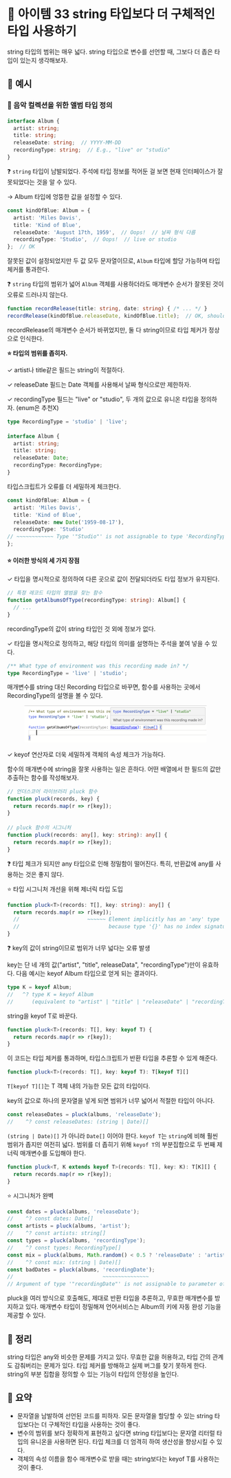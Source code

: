 # 📎 아이템 33 string 타입보다 더 구체적인 타입 사용하기

string 타입의 범위는 매우 넓다. string 타입으로 변수를 선언할 때, 그보다 더 좁은 타입이 있는지 생각해보자.

## 📍 예시

### 🔗 음악 컬렉션을 위한 앨범 타입 정의

```typescript
interface Album {
  artist: string;
  title: string;
  releaseDate: string;  // YYYY-MM-DD
  recordingType: string;  // E.g., "live" or "studio"
}
```

❓ `string` 타입이 남발되었다. 주석에 타입 정보를 적어둔 걸 보면 현재 인터페이스가 잘못되었다는 것을 알 수 있다.

→ Album 타입에 엉뚱한 값을 설정할 수 있다.

```typescript
const kindOfBlue: Album = {
  artist: 'Miles Davis',
  title: 'Kind of Blue',
  releaseDate: 'August 17th, 1959',  // Oops!  // 날짜 형식 다름
  recordingType: 'Studio',  // Oops!  // live or studio
};  // OK
```

잘못된 값이 설정되었지만 두 값 모두 문자열이므로, `Album` 타입에 할당 가능하며 타입 체커를 통과한다.&#x20;

❓ `string` 타입의 범위가 넓어 `Album` 객체를 사용하더라도 매개변수 순서가 잘못된 것이 오류로 드러나지 않는다.

```typescript
function recordRelease(title: string, date: string) { /* ... */ }
recordRelease(kindOfBlue.releaseDate, kindOfBlue.title);  // OK, should be error
```

recordRelease의 매개변수 순서가 바뀌었지만, 둘 다 string이므로 타입 체커가 정상으로 인식한다.

**⭐️ 타입의 범위를 좁히자.**&#x20;

✓ artist나 title같은 필드는 string이 적절하다.

✓ releaseDate 필드는 Date 객체를 사용해서 날짜 형식으로만 제한하자.

✓ recordingType 필드는 "live" or "studio", 두 개의 값으로 유니온 타입을 정의하자. (enum은 추천X)

```typescript
type RecordingType = 'studio' | 'live';

interface Album {
  artist: string;
  title: string;
  releaseDate: Date;
  recordingType: RecordingType;
}
```

타입스크립트가 오류를 더 세밀하게 체크한다.

```typescript
const kindOfBlue: Album = {
  artist: 'Miles Davis',
  title: 'Kind of Blue',
  releaseDate: new Date('1959-08-17'),
  recordingType: 'Studio'
// ~~~~~~~~~~~~ Type '"Studio"' is not assignable to type 'RecordingType'
};
```

#### ⭐️ 이러한 방식의 세 가지 장점

✓ 타입을 명시적으로 정의하여 다른 곳으로 값이 전달되더라도 타입 정보가 유지된다.

```typescript
// 특정 레코드 타입의 앨범을 찾는 함수
function getAlbumsOfType(recordingType: string): Album[] {
  // ...
}
```

recordingType의 값이 string 타입인 것 외에 정보가 없다.

✓ 타입을 명시적으로 정의하고, 해당 타입의 의미를 설명하는 주석을 붙여 넣을 수 있다.

```typescript
/** What type of environment was this recording made in? */
type RecordingType = 'live' | 'studio';
```

매개변수를 string 대신 Recording 타입으로 바꾸면, 함수를 사용하는 곳에서 RecordingType의 설명을 볼 수 있다.

<figure><img src="../../.gitbook/assets/image (1) (1).png" alt="" width="563"><figcaption></figcaption></figure>

✓ keyof 연산자로 더욱 세밀하게 객체의 속성 체크가 가능하다.

함수의 매개변수에 string을 잘못 사용하는 일은 흔하다. 어떤 배열에서 한 필드의 값만 추출하는 함수를 작성해보자.

```typescript
// 언더스코어 라이브러리 pluck 함수
function pluck(records, key) {
  return records.map(r => r[key]);
}

// pluck 함수의 시그니처
function pluck(records: any[], key: string): any[] {
  return records.map(r => r[key]);
}
```

❓ 타입 체크가 되지만 any 타입으로 인해 정밀함이 떨어진다. 특히, 반환값에 any를 사용하는 것은 좋지 않다.

⭐️ 타입 시그니처 개선을 위해 제너릭 타입 도입

```typescript
function pluck<T>(records: T[], key: string): any[] {
  return records.map(r => r[key]);
  //                      ~~~~~~ Element implicitly has an 'any' type
  //                             because type '{}' has no index signature
}
```

❓ key의 값이 string이므로 범위가 너무 넓다는 오류 발생

key는 단 네 개의 값("artist", "title", releaseData", "recordingType")만이 유효하다. 다음 예시는 keyof Album 타입으로 얻게 되는 결과이다.

```typescript
type K = keyof Album;
//   ^? type K = keyof Album
//      (equivalent to "artist" | "title" | "releaseDate" | "recordingType")
```

string을 keyof T로 바꾼다.

```typescript
function pluck<T>(records: T[], key: keyof T) {
  return records.map(r => r[key]);
}
```

이 코드는 타입 체커를 통과하며, 타입스크립트가 반환 타입을 추론할 수 있게 해준다.

```typescript
function pluck<T>(records: T[], key: keyof T): T[keyof T][]
```

`T[keyof T][]`는 T 객체 내의 가능한 모든 값의 타입이다.

key의 값으로 하나의 문자열을 넣게 되면 범위가 너무 넓어서 적절한 타입이 아니다.

```typescript
const releaseDates = pluck(albums, 'releaseDate');
//    ^? const releaseDates: (string | Date)[]
```

`(string | Date)[]` 가 아니라 `Date[]` 이어야 한다. `keyof T`는 `string`에 비해 훨씬 범위가 좁지만 여전히 넓다. 범위를 더 좁히기 위해 `keyof T`의 부분집합으로 두 번째 제너릭 매개변수를 도입해야 한다.

```typescript
function pluck<T, K extends keyof T>(records: T[], key: K): T[K][] {
  return records.map(r => r[key]);
}
```

⭐️ 시그니처가 완벽

```typescript
const dates = pluck(albums, 'releaseDate');
//    ^? const dates: Date[]
const artists = pluck(albums, 'artist');
//    ^? const artists: string[]
const types = pluck(albums, 'recordingType');
//    ^? const types: RecordingType[]
const mix = pluck(albums, Math.random() < 0.5 ? 'releaseDate' : 'artist');
//    ^? const mix: (string | Date)[]
const badDates = pluck(albums, 'recordingDate');
//                             ~~~~~~~~~~~~~~~
// Argument of type '"recordingDate"' is not assignable to parameter of type ...
```

pluck을 여러 방식으로 호출해도, 제대로 반환 타입을 추론하고, 무효한 매개변수를 방지하고 있다. 매개변수 타입이 정밀해져 언어서비스는 Album의 키에 자동 완성 기능을 제공할 수 있다.

## 📍 정리

string 타입은 any와 비슷한 문제를 가지고 있다. 무효한 값을 허용하고, 타입 간의 관계도 감춰버리는 문제가 있다. 타입 체커를 방해하고 실제 버그를 찾기 못하게 한다. string의 부분 집합을 정의할 수 있는 기능이 타입의 안정성을 높인다.

## 📍 요약

* 문자열을 남발하여 선언된 코드를 피하자. 모든 문자열을 할당할 수 있는 string 타입보다는 더 구체적인 타입을 사용하는 것이 좋다.
* 변수의 범위를 보다 정확하게 표현하고 싶다면 string 타입보다는 문자열 리터럴 타입의 유니온을 사용하면 된다. 타입 체크를 더 엄격히 하여 생산성을 향상시킬 수 있다.
* 객체의 속성 이름을 함수 매개변수로 받을 때는 string보다는 keyof T를 사용하는 것이 좋다.
